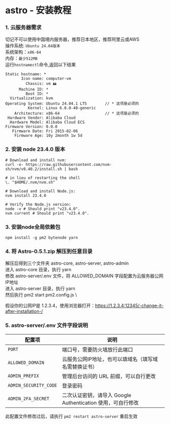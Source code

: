 # astro - 安装教程

### 1. 云服务器需求
切记不可以使用中国境内服务器，推荐日本地区，推荐阿里云或AWS \
操作系统: ```Ubuntu 24.04版本``` \
系统架构：```x86-64``` \
内存：```最少512MB``` \
运行```hostnamectl```命令,返回以下结果

```
Static hostname: *
       Icon name: computer-vm
         Chassis: vm 🖴
      Machine ID: *
         Boot ID: *
  Virtualization: kvm
Operating System: Ubuntu 24.04.1 LTS        // * 这项是必须的
          Kernel: Linux 6.8.0-40-generic
    Architecture: x86-64                    // * 这项是必须的
 Hardware Vendor: Alibaba Cloud
  Hardware Model: Alibaba Cloud ECS
Firmware Version: 0.0.0
   Firmware Date: Fri 2015-02-06
    Firmware Age: 10y 2month 1w 5d 
```

### 2. 安装 node 23.4.0 版本
```
# Download and install nvm:
curl -o- https://raw.githubusercontent.com/nvm-sh/nvm/v0.40.2/install.sh | bash

# in lieu of restarting the shell
\. "$HOME/.nvm/nvm.sh"

# Download and install Node.js:
nvm install 23.4.0

# Verify the Node.js version:
node -v # Should print "v23.4.0".
nvm current # Should print "v23.4.0".

```

### 3. 安装node全局依赖包
```
npm install -g pm2 bytenode yarn
```

### 4. 将 Astro-0.5.1.zip 解压到任意目录
解压后得到三个文件夹 astro-core, astro-server, astro-admin \
进入 astro-core 目录，执行 yarn \
修改 astro-server/.env 文件，将 ALLOWED_DOMAIN 字段配置为云服务器公网IP地址 \
进入 astro-server 目录，执行 yarn \
然后执行 pm2 start pm2.config.js \

假设你的公网IP是 1.2.3.4，使用浏览器打开：https://1.2.3.4:12345/-change-it-after-installation-/ 

### 5. astro-server/.env 文件字段说明

| **配置项**               | **说明**                                                        |
|--------------------------|-----------------------------------------------------------------|
| `PORT`                   | 端口号，需要防火墙放行此端口                                      |
| `ALLOWED_DOMAIN`         | 云服务公网IP地址，也可以填域名（填写域名需替换证书）                                      |
| `ADMIN_PREFIX`           | 管理后台访问的 URL 前缀，可以自行更改                             |
| `ADMIN_SECURITY_CODE`    | 登录密码                                                        |
| `ADMIN_2FA_SECRET`       | 二次认证密钥，请导入 Google Authentication 使用，可自行修改     |


此配置文件修改过后，请执行 ```pm2 restart astro-server``` 重启生效 
